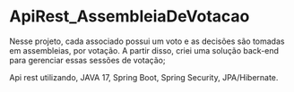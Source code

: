 # ApiRest_AssembleiaDeVotacao
Nesse projeto, cada associado possui um voto e as decisões são tomadas em assembleias, por votação. A partir disso, criei uma solução back-end para gerenciar essas sessões de votação;

Api rest utilizando, JAVA 17, Spring Boot, Spring Security, JPA/Hibernate.
